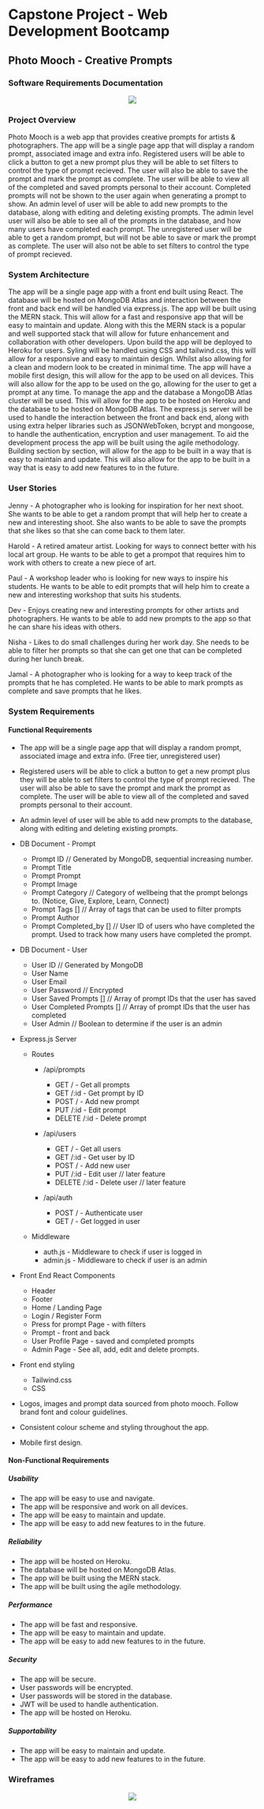 # Capstone Project - Web Development Bootcamp

## Photo Mooch - Creative Prompts

### Software Requirements Documentation

<p align="center">
  <img src="https://d1fdloi71mui9q.cloudfront.net/EnURNTC2TbygUnaBqDzl_Ar7B1A0BMyJ21bnD">
</p>

### Project Overview

Photo Mooch is a web app that provides creative prompts for artists & photographers. The app will be a single page app that will display a random prompt, associated image and extra info.
Registered users will be able to click a button to get a new prompt plus they will be able to set filters to control the type of prompt recieved. The user will also be able to save the prompt and mark the prompt as complete. The user will be able to view all of the completed and saved prompts personal to their account. Completed prompts will not be shown to the user again when generating a prompt to show.
An admin level of user will be able to add new prompts to the database, along with editing and deleting existing prompts. The admin level user will also be able to see all of the prompts in the database, and how many users have completed each prompt.
The unregistered user will be able to get a random prompt, but will not be able to save or mark the prompt as complete. The user will also not be able to set filters to control the type of prompt recieved.

### System Architecture

The app will be a single page app with a front end built using React. The database will be hosted on MongoDB Atlas and interaction between the front and back end will be handled via express.js. The app will be built using the MERN stack. This will allow for a fast and responsive app that will be easy to maintain and update. Along with this the MERN stack is a popular and well supported stack that will allow for future enhancement and collaboration with other developers.
Upon build the app will be deployed to Heroku for users.
Syling will be handled using CSS and tailwind.css, this will allow for a responsive and easy to maintain design. Whilst also allowing for a clean and modern look to be created in minimal time. The app will have a mobile first design, this will allow for the app to be used on all devices. This will also allow for the app to be used on the go, allowing for the user to get a prompt at any time.
To manage the app and the database a MongoDB Atlas cluster will be used. This will allow for the app to be hosted on Heroku and the database to be hosted on MongoDB Atlas. The express.js server will be used to handle the interaction between the front and back end, along with using extra helper libraries such as JSONWebToken, bcrypt and mongoose, to handle the authentication, encryption and user management.
To aid the development process the app will be built using the agile methodology. Building section by section, will allow for the app to be built in a way that is easy to maintain and update. This will also allow for the app to be built in a way that is easy to add new features to in the future.

### User Stories

Jenny - A photographer who is looking for inspiration for her next shoot. She wants to be able to get a random prompt that will help her to create a new and interesting shoot. She also wants to be able to save the prompts that she likes so that she can come back to them later.

Harold - A retired amateur artist. Looking for ways to connect better with his local art group. He wants to be able to get a prompot that requires him to work with others to create a new piece of art.

Paul - A workshop leader who is looking for new ways to inspire his students. He wants to be able to edit prompts that will help him to create a new and interesting workshop that suits his students.

Dev - Enjoys creating new and interesting prompts for other artists and photographers. He wants to be able to add new prompts to the app so that he can share his ideas with others.

Nisha - Likes to do small challenges during her work day. She needs to be able to filter her prompts so that she can get one that can be completed during her lunch break.

Jamal - A photographer who is looking for a way to keep track of the prompts that he has completed. He wants to be able to mark prompts as complete and save prompts that he likes.

### System Requirements

#### Functional Requirements

- The app will be a single page app that will display a random prompt, associated image and extra info. (Free tier, unregistered user)
- Registered users will be able to click a button to get a new prompt plus they will be able to set filters to control the type of prompt recieved. The user will also be able to save the prompt and mark the prompt as complete. The user will be able to view all of the completed and saved prompts personal to their account.
- An admin level of user will be able to add new prompts to the database, along with editing and deleting existing prompts.

- DB Document - Prompt

  - Prompt ID // Generated by MongoDB, sequential increasing number.
  - Prompt Title
  - Prompt Prompt
  - Prompt Image
  - Prompt Category // Category of wellbeing that the prompt belongs to. (Notice, Give, Explore, Learn, Connect)
  - Prompt Tags [] // Array of tags that can be used to filter prompts
  - Prompt Author
  - Prompt Completed_by [] // User ID of users who have completed the prompt. Used to track how many users have completed the prompt.

- DB Document - User

  - User ID // Generated by MongoDB
  - User Name
  - User Email
  - User Password // Encrypted
  - User Saved Prompts [] // Array of prompt IDs that the user has saved
  - User Completed Prompts [] // Array of prompt IDs that the user has completed
  - User Admin // Boolean to determine if the user is an admin

- Express.js Server

  - Routes

    - /api/prompts

      - GET / - Get all prompts
      - GET /:id - Get prompt by ID
      - POST / - Add new prompt
      - PUT /:id - Edit prompt
      - DELETE /:id - Delete prompt

    - /api/users

      - GET / - Get all users
      - GET /:id - Get user by ID
      - POST / - Add new user
      - PUT /:id - Edit user // later feature
      - DELETE /:id - Delete user // later feature

    - /api/auth
      - POST / - Authenticate user
      - GET / - Get logged in user

  - Middleware
    - auth.js - Middleware to check if user is logged in
    - admin.js - Middleware to check if user is an admin

- Front End React Components

  - Header
  - Footer
  - Home / Landing Page
  - Login / Register Form
  - Press for prompt Page - with filters
  - Prompt - front and back
  - User Profile Page - saved and completed prompts
  - Admin Page - See all, add, edit and delete prompts.

- Front end styling

  - Tailwind.css
  - CSS

- Logos, images and prompt data sourced from photo mooch. Follow brand font and colour guidelines.
- Consistent colour scheme and styling throughout the app.
- Mobile first design.

#### Non-Functional Requirements

##### Usability

- The app will be easy to use and navigate.
- The app will be responsive and work on all devices.
- The app will be easy to maintain and update.
- The app will be easy to add new features to in the future.

##### Reliability

- The app will be hosted on Heroku.
- The database will be hosted on MongoDB Atlas.
- The app will be built using the MERN stack.
- The app will be built using the agile methodology.

##### Performance

- The app will be fast and responsive.
- The app will be easy to maintain and update.
- The app will be easy to add new features to in the future.

##### Security

- The app will be secure.
- User passwords will be encrypted.
- User passwords will be stored in the database.
- JWT will be used to handle authentication.
- The app will be hosted on Heroku.

##### Supportability

- The app will be easy to maintain and update.
- The app will be easy to add new features to in the future.

### Wireframes

<p align="center">
  <img src="https://raw.githubusercontent.com/whippet-code/creative_prompts/main/Photo_Mooch_app.png?token=GHSAT0AAAAAAB5EOIZWXVBSGG6WWQWNYYDIZATIA5A">
</p>
